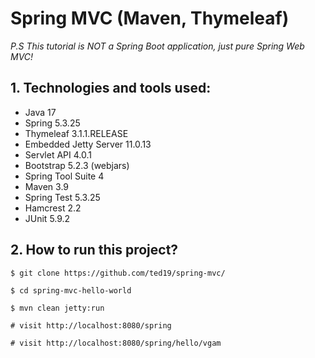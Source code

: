 Spring MVC (Maven, Thymeleaf)
===============================
_P.S This tutorial is NOT a Spring Boot application, just pure Spring Web MVC!_

## 1. Technologies and tools used:
* Java 17
* Spring 5.3.25
* Thymeleaf 3.1.1.RELEASE
* Embedded Jetty Server 11.0.13
* Servlet API 4.0.1
* Bootstrap 5.2.3 (webjars)
* Spring Tool Suite 4
* Maven 3.9
* Spring Test 5.3.25
* Hamcrest 2.2
* JUnit 5.9.2

## 2. How to run this project?
```shell
$ git clone https://github.com/ted19/spring-mvc/

$ cd spring-mvc-hello-world

$ mvn clean jetty:run

# visit http://localhost:8080/spring

# visit http://localhost:8080/spring/hello/vgam
```
